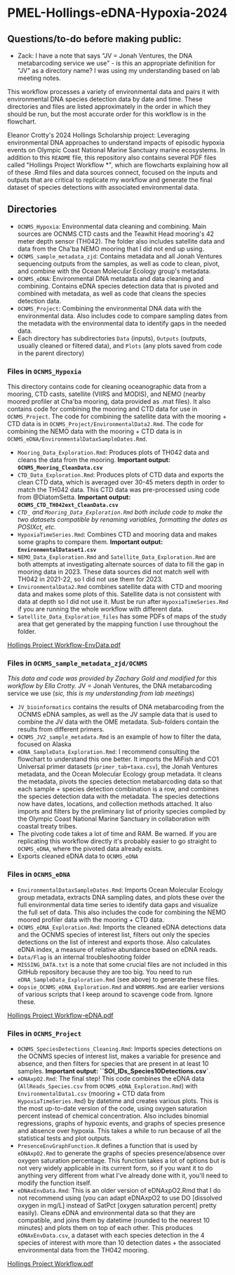 # PMEL-Hollings-eDNA-Hypoxia-2024

## Questions/to-do before making public:

- Zack: I have a note that says "JV = Jonah Ventures, the DNA metabarcoding service we use" - is this an appropriate definition for "JV" as a directory name? I was using my understanding based on lab meeting notes.

This workflow processes a variety of environmental data and pairs it with environmental DNA species detection data by date and time. These directories and files are listed approximately in the order in which they should be run, but the most accurate order for this workflow is in the flowchart.

Eleanor Crotty's 2024 Hollings Scholarship project: Leveraging environmental DNA approaches to understand impacts of episodic hypoxia events on Olympic Coast National Marine Sanctuary marine ecosystems. In addition to this `README` file, this repository also contains several PDF files called "Hollings Project Workflow *", which are flowcharts explaining how all of these .Rmd files and data sources connect, focused on the inputs and outputs that are critical to replicate my workflow and generate the final dataset of species detections with associated environmental data.

## Directories
- `OCNMS_Hypoxia`: Environmental data cleaning and combining. Main sources are OCNMS CTD casts and the Teawhit Head mooring's 42 meter depth sensor (TH042). The folder also includes satellite data and data from the Cha'ba NEMO mooring that I did not end up using.
- `OCNMS_sample_metadata_zjd`: Contains metadata and all Jonah Ventures sequencing outputs from the samples, as well as code to clean, pivot, and combine with the Ocean Molecular Ecology group's metadata.
- `OCNMS_eDNA`: Environmental DNA metadata and data cleaning and combining. Contains eDNA species detection data that is pivoted and combined with metadata, as well as code that cleans the species detection data.
- `OCNMS_Project`: Combining the environmental DNA data with the environmental data. Also includes code to compare sampling dates from the metadata with the environmental data to identify gaps in the needed data.
- Each directory has subdirectories `Data` (inputs), `Outputs` (outputs, usually cleaned or filtered data), and `Plots` (any plots saved from code in the parent directory)

### Files in `OCNMS_Hypoxia`
This directory contains code for cleaning oceanographic data from a mooring, CTD casts, satellite (VIIRS and MODIS), and NEMO (nearby moored profiler at Cha'ba mooring, data provided as .mat files). It also contains code for combining the mooring and CTD data for use in `OCNMS_Project`. The code for combining the satellite data with the mooring + CTD data is in `OCNMS_Project/EnvironmentalData2.Rmd`. The code for combining the NEMO data with the mooring + CTD data is in `OCNMS_eDNA/EnvironmentalDataxSampleDates.Rmd`.

- `Mooring_Data_Exploration.Rmd`: Produces plots of TH042 data and cleans the data from the mooring. **Important output: `OCNMS_Mooring_CleanData.csv`**
- `CTD_Data_Exploration.Rmd`: Produces plots of CTD data and exports the clean CTD data, which is averaged over 30-45 meters depth in order to match the TH042 data. This CTD data was pre-processed using code from @DiatomSetta. **Important output: `OCNMS_CTD_TH042ext_CleanData.csv`**
- *`CTD_` and `Mooring_Data_Exploration.Rmd` both include code to make the two datasets compatible by renaming variables, formatting the dates as POSIXct, etc.*
- `HypoxiaTimeSeries.Rmd`: Combines CTD and mooring data and makes some graphs to compare them. **Important output: `EnvironmentalDataset1.csv`**
- `NEMO_Data_Exploration.Rmd` and `Satellite_Data_Exploration.Rmd` are both attempts at investigating alternate sources of data to fill the gap in mooring data in 2023. These data sources did not match well with TH042 in 2021-22, so I did not use them for 2023.
- `EnvironmentalData2.Rmd` combines satellite data with CTD and mooring data and makes some plots of this. Satellite data is not consistent with data at depth so I did not use it. Must be run after `HypoxiaTimeSeries.Rmd` if you are running the whole workflow with different data.
- `Satellite_Data_Exploration_files` has some PDFs of maps of the study area that get generated by the mapping function I use throughout the folder.

[Hollings Project Workflow-EnvData.pdf](https://github.com/user-attachments/files/16059843/Hollings.Project.Workflow-EnvData.pdf)

### Files in `OCNMS_sample_metadata_zjd/OCNMS`
*This data and code was provided by Zachary Gold and modified for this workflow by Ella Crotty.* JV = Jonah Ventures, the DNA metabarcoding service we use (*sic, this is my understanding from lab meetings*)

- `JV_bioinformatics` contains the results of DNA metabarcoding from the OCNMS eDNA samples, as well as the JV sample data that is used to combine the JV data with the OME metadata. Sub-folders contain the results from different primers.
- `OCNMS_JV2_sample_metadata.Rmd` is an example of how to filter the data, focused on Alaska
- `eDNA_SampleData_Exploration.Rmd`: I recommend consulting the flowchart to understand this one better. It imports the MiFish and CO1 Universal primer datasets (`primer_tab+taxa.csv`), the Jonah Ventures metadata, and the Ocean Molecular Ecology group metadata. It cleans the metadata, pivots the species detection metabarcoding data so that each sample + species detection combination is a row, and combines the species detection data with the metadata. The species detections now have dates, locations, and collection methods attached. It also imports and filters by the preliminary list of priority species compiled by the Olympic Coast National Marine Sanctuary in collaboration with coastal treaty tribes.
- The pivoting code takes a lot of time and RAM. Be warned. If you are replicating this workflow directly it's probably easier to go straight to `OCNMS_eDNA`, where the pivoted data already exists. 
- Exports cleaned eDNA data to `OCNMS_eDNA`

### Files in `OCNMS_eDNA`
- `EnvironmentalDataxSampleDates.Rmd`: Imports Ocean Molecular Ecology group metadata, extracts DNA sampling dates, and plots these over the full environmental data time series to identify data gaps and visualize the full set of data. This also includes the code for combining the NEMO moored profiler data with the mooring + CTD data.
- `OCNMS_eDNA_Exploration.Rmd`: Imports the cleaned eDNA detections data and the OCNMS species of interest list, filters out only the species detections on the list of interest and exports those. Also calculates eDNA index, a measure of relative abundance based on eDNA reads.
- `Data/Flag` is an internal troubleshooting folder
- `MISSING_DATA.txt` is a note that some crucial files are not included in this GitHub repository because they are too big. You need to run `eDNA_SampleData_Exploration.Rmd` (see above) to generate these files.
- `Oopsie_OCNMS_eDNA_Exploration.Rmd` and `WORRMS.Rmd` are earlier versions of various scripts that I keep around to scavenge code from. Ignore these.

[Hollings Project Workflow-eDNA.pdf](https://github.com/user-attachments/files/16059847/Hollings.Project.Workflow-eDNA.pdf)

### Files in `OCNMS_Project`

- `OCNMS_SpeciesDetections_Cleaning.Rmd`: Imports species detections on the OCNMS species of interest list, makes a variable for presence and absence, and then filters for species that are present in at least 10 samples. **Important output: ``SOI_IDs_Species10Detections.csv`**.
- `eDNAxpO2.Rmd`: The final step! This code combines the eDNA data (`AllReads_Species.csv` from `OCNMS_eDNA_Exploration.Rmd`) with `EnvironmentalData1.csv` (mooring + CTD data from `HypoxiaTimeSeries.Rmd`) by datetime and creates various plots. This is the most up-to-date version of the code, using oxygen saturation percent instead of chemical concentration. Also includes binomial regressions, graphs of hypoxic events, and graphs of species presence and absence over hypoxia. This takes a while to run because of all the statistical tests and plot outputs.
- `PresenceEnvGraphFunction.R` defines a function that is used by `eDNAxpO2.Rmd` to generate the graphs of species presence/absence over oxygen saturation percentage. This function takes a lot of options but is not very widely applicable in its current form, so if you want it to do anything very different from what I've already done with it, you'll need to modify the function itself.
- `eDNAxEnvData.Rmd`: This is an older version of eDNAxpO2.Rmd that I do not recommend using (you can adapt eDNAxpO2 to use DO [dissolved oxygen in mg/L] instead of SatPct [oxygen saturation percent] pretty easily). Cleans eDNA and environmental data so that they are compatible, and joins them by datetime (rounded to the nearest 10 minutes) and plots them on top of each other. This produces `eDNAxEnvData.csv`, a dataset with each species detection in the 4 species of interest with more than 10 detection dates + the associated environmental data from the TH042 mooring.

[Hollings Project Workflow.pdf](https://github.com/user-attachments/files/16059851/Hollings.Project.Workflow.pdf)
